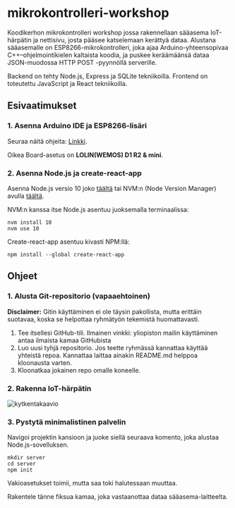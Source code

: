 # mikrokontrolleri-workshop
Koodikerhon mikrokontrolleri workshop jossa rakennellaan sääasema IoT-härpätin ja nettisivu, josta pääsee
katselemaan kerättyä dataa. Alustana sääasemalle on ESP8266-mikrokontrolleri, joka ajaa Arduino-yhteensopivaa 
C++–ohjelmointikielen kaltaista koodia, ja puskee keräämäänsä dataa JSON-muodossa HTTP POST -pyynnöllä serverille.

Backend on tehty Node.js, Express ja SQLite tekniikoilla. Frontend on toteutettu JavaScript ja React tekniikoilla.

## Esivaatimukset

### 1. Asenna Arduino IDE ja ESP8266-lisäri

Seuraa näitä ohjeita: [Linkki](https://randomnerdtutorials.com/how-to-install-esp8266-board-arduino-ide/).

Oikea Board-asetus on **LOLIN(WEMOS) D1 R2 & mini**.

### 2. Asenna Node.js ja create-react-app

Asenna Node.js versio 10 joko [täältä](https://nodejs.org/) tai NVM:n (Node Version Manager) avulla 
[täältä](https://github.com/creationix/nvm).

NVM:n kanssa itse Node.js asentuu juoksemalla terminaalissa:
```
nvm install 10
nvm use 10
```

Create-react-app asentuu kivasti NPM:llä:
```
npm install --global create-react-app
```

## Ohjeet
### 1. Alusta Git-repositorio (vapaaehtoinen)

**Disclaimer:** Gitin käyttäminen ei ole täysin pakollista, mutta erittäin suotavaa, koska se helpottaa ryhmätyön
tekemistä huomattavasti.

1. Tee itsellesi GitHub-tili. Ilmainen vinkki: yliopiston mailin käyttäminen antaa ilmaista kamaa GitHubista
2. Luo uusi tyhjä repositorio. Jos teette ryhmässä kannattaa käyttää yhteistä repoa. Kannattaa laittaa ainakin 
README.md helppoa kloonausta varten.
3. Kloonatkaa jokainen repo omalle koneelle.

### 2. Rakenna IoT-härpätin

![kytkentakaavio](https://github.com/DigitKoodit/mikrokontrolleri-workshop/blob/master/schematic.png)

### 3. Pystytä minimalistinen palvelin

Navigoi projektin kansioon ja juoke siellä seuraava komento, joka alustaa Node.js-sovelluksen.
```shell
mkdir server
cd server
npm init
```
Vakioasetukset toimii, mutta saa toki halutessaan muuttaa.

Rakentele tänne fiksua kamaa, joka vastaanottaa dataa sääasema-laitteelta.
